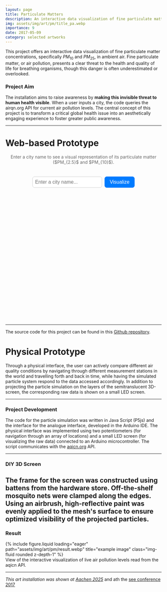 ```yaml
---
layout: page
title: Particulate Matters
description: An interactive data visualization of fine particulate matter.
img: assets/img/art/pm/title_pa.webp
importance: 9
date: 2017-05-09
category: selected artworks
---
```


This project offers an interactive data visualization of fine particulate matter concentrations, specifically $PM_{10}$ and $PM_{2 5}$, in ambient air. Fine particulate matter, or air pollution, presents a clear threat to the health and quality of life for breathing organisms, though this danger is often underestimated or overlooked.

### Project Aim
The installation aims to raise awareness by **making this invisible threat to human health visible**. When a user inputs a city, the code queries the airqn.org API for current air pollution levels. The central concept of this project is to transform a critical global health issue into an aesthetically engaging experience to foster greater public awareness.

---

# Web-based Prototype




<div class="content-wrapper">
  <div class="project-header">
    <p>Enter a city name to see a visual representation of its particulate matter ($PM_{2.5}$ and $PM_{10}$).</p>
  </div>

  <div class="input-container">
    <input type="text" id="city-input" placeholder="Enter a city name...">
    <button id="submit-button">Visualize</button>
  </div>

  <main id="p5-canvas-container"></main>
</div>

---

<style>
  body {
    margin: 0;
    padding: 2rem;
  }

  .content-wrapper {
    display: flex;
    flex-direction: column;
    align-items: center;
    gap: 1.5rem;
    width: 100%;
    max-width: 900px;
    margin: 0 auto;
  }

  .project-header {
    text-align: center;
    color: #333;
  }
  
  .project-header h1 {
    margin-bottom: 0.5rem;
  }
  
  .project-header p {
    margin-top: 0;
    color: #666;
  }

  .input-container {
    display: flex;
    gap: 0.5rem;
  }

  #city-input {
    font-size: 1rem;
    padding: 0.5rem;
    border: 1px solid #ccc;
    border-radius: 7px;
  }

  #submit-button {
    font-size: 1rem;
    padding: 0.5rem 1rem;
    border: 1px solid #007bff;
    background-color: #007bff;
    color: white;
    border-radius: 7px;
    cursor: pointer;
    transition: background-color 0.2s;
  }

  #submit-button:hover {
    background-color: #0056b3;
  }

  main#p5-canvas-container {
    width: 80%;
    max-width: 600px;
    aspect-ratio: 1 / 1;
    display: flex;
    justify-content: center;
    align-items: center;
    position: relative;
    border-radius: 20px;
  }

  canvas {
    display: block;
    width: 100%;
    height: 100%;
    margin: 0 auto;
    border-radius: 14px;
    background-color: #f0f0f0; 
  }
</style>

<script>
  const sketchAssetPath = "{{ '/assets/js/pm/' | relative_url }}";
</script>

<script src="{{ '/assets/js/pm/lib/p5.min.js' | relative_url }}"></script>
<script src="{{ '/assets/js/pm/sketch.js' | relative_url }}"></script>

<script>
  document.addEventListener('DOMContentLoaded', () => {
    const cityInput = document.getElementById('city-input');
    const submitButton = document.getElementById('submit-button');

    const triggerVisualization = () => {
      const city = cityInput.value.trim();
      if (city) {
        if (typeof startVisualization === 'function') {
          startVisualization(city);
        } else {
          console.error('startVisualization function not found. Check sketch.js');
        }
      } else {
        alert('Please enter a city name.');
      }
    };

    submitButton.addEventListener('click', triggerVisualization);

    cityInput.addEventListener('keyup', (event) => {
      if (event.key === 'Enter') {
        triggerVisualization();
      }
    });
  });
</script>

The source code for this project can be found in this [Github repository](https://github.com/laurajul/particulate_matters).



# Physical Prototype
Through a physical interface, the user can actively compare different air quality conditions by navigating through different measurement stations in the world and travelling forth and back in time, while having the simulated particle system respond to the data accessed accordingly. In addition to projecting the particle simulation on the layers of the semitranslucent 3D-screen, the corresponding raw data is shown on a small LED screen.

---

### Project Development
The code for the particle simulation was written in Java Script (P5js) and the interface for the analogue interface, developed in the Arduino IDE. The physical interface was implemented using two potentiometers (for navigation through an array of locations) and a small LED screen (for visualizing the raw data) connected to an Arduino microcontroller. The script communicates with the [aqicn.org](https://aqicn.org/api/) API.

---

### DIY 3D Screen
The frame for the screen was constructed using battens from the hardware store. Off-the-shelf mosquito nets were clamped along the edges. Using an airbrush, high-reflective paint was evenly applied to the mesh's surface to ensure optimized visibility of the projected particles.
---

### Result
<div class="row">
    <div class="col-sm mt-8 mt-md-0">
        {% include figure.liquid loading="eager" path="assets/img/art/pm/result.webp" title="example image" class="img-fluid rounded z-depth-1" %}
    </div>
</div>
<div class="caption">
    View of the interactive visualization of live air pollution levels read from the aqicn API.
</div>

***

*This art installation was shown at [Aachen 2025](https://futurelab-aachen.de/event/aachen2025/)* and ath the [see conference 2017](https://www.see-conference.org/en/)